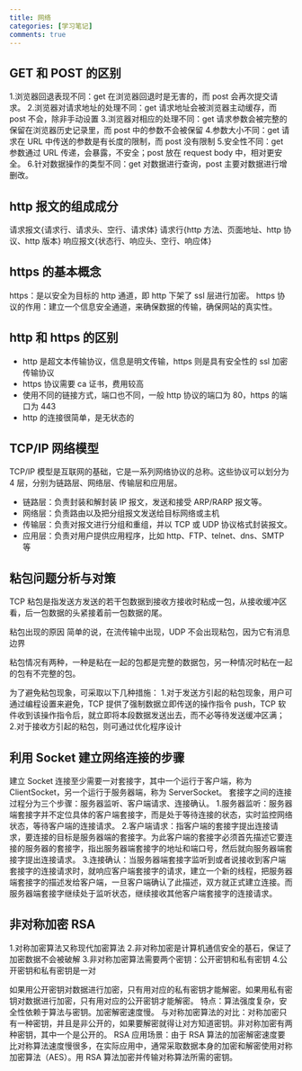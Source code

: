 ```yaml
---
title: 网络
categories: [学习笔记]
comments: true
---
```


## GET 和 POST 的区别

1.浏览器回退表现不同：get 在浏览器回退时是无害的，而 post 会再次提交请求。 2.浏览器对请求地址的处理不同：get 请求地址会被浏览器主动缓存，而 post 不会，除非手动设置 3.浏览器对相应的处理不同：get 请求参数会被完整的保留在浏览器历史记录里，而 post 中的参数不会被保留 4.参数大小不同：get 请求在 URL 中传送的参数是有长度的限制，而 post 没有限制 5.安全性不同：get 参数通过 URL 传递，会暴露，不安全；post 放在 request body 中，相对更安全。 6.针对数据操作的类型不同：get 对数据进行查询，post 主要对数据进行增删改。

## http 报文的组成成分

请求报文{请求行、请求头、空行、请求体}
请求行{http 方法、页面地址、http 协议、http 版本}
响应报文{状态行、响应头、空行、响应体}

## https 的基本概念

https：是以安全为目标的 http 通道，即 http 下架了 ssl 层进行加密。
https 协议的作用：建立一个信息安全通道，来确保数据的传输，确保网站的真实性。

## http 和 https 的区别

- http 是超文本传输协议，信息是明文传输，https 则是具有安全性的 ssl 加密传输协议
- https 协议需要 ca 证书，费用较高
- 使用不同的链接方式，端口也不同，一般 http 协议的端口为 80，https 的端口为 443
- http 的连接很简单，是无状态的

## TCP/IP 网络模型

TCP/IP 模型是互联网的基础，它是一系列网络协议的总称。这些协议可以划分为 4 层，分别为链路层、网络层、传输层和应用层。

- 链路层：负责封装和解封装 IP 报文，发送和接受 ARP/RARP 报文等。
- 网络层：负责路由以及把分组报文发送给目标网络或主机
- 传输层：负责对报文进行分组和重组，并以 TCP 或 UDP 协议格式封装报文。
- 应用层：负责对用户提供应用程序，比如 http、FTP、telnet、dns、SMTP 等

## 粘包问题分析与对策

TCP 粘包是指发送方发送的若干包数据到接收方接收时粘成一包，从接收缓冲区看，后一包数据的头紧接着前一包数据的尾。

粘包出现的原因
简单的说，在流传输中出现，UDP 不会出现粘包，因为它有消息边界

粘包情况有两种，一种是粘在一起的包都是完整的数据包，另一种情况时粘在一起的包有不完整的包。

为了避免粘包现象，可采取以下几种措施： 1.对于发送方引起的粘包现象，用户可通过编程设置来避免，TCP 提供了强制数据立即传送的操作指令 push，TCP 软件收到该操作指令后，就立即将本段数据发送出去，而不必等待发送缓冲区满； 2.对于接收方引起的粘包，则可通过优化程序设计

## 利用 Socket 建立网络连接的步骤

建立 Socket 连接至少需要一对套接字，其中一个运行于客户端，称为 ClientSocket，另一个运行于服务器端，称为 ServerSocket。
套接字之间的连接过程分为三个步骤：服务器监听、客户端请求、连接确认。 1.服务器监听：服务器端套接字并不定位具体的客户端套接字，而是处于等待连接的状态，实时监控网络状态，等待客户端的连接请求。 2.客户端请求：指客户端的套接字提出连接请求，要连接的目标是服务器端的套接字。为此客户端的套接字必须首先描述它要连接的服务器的套接字，指出服务器端套接字的地址和端口号，然后就向服务器端套接字提出连接请求。 3.连接确认：当服务器端套接字监听到或者说接收到客户端套接字的连接请求时，就响应客户端套接字的请求，建立一个新的线程，把服务器端套接字的描述发给客户端，一旦客户端确认了此描述，双方就正式建立连接。而服务器端套接字继续处于监听状态，继续接收其他客户端套接字的连接请求。

## 非对称加密 RSA

1.对称加密算法又称现代加密算法 2.非对称加密是计算机通信安全的基石，保证了加密数据不会被破解 3.非对称加密算法需要两个密钥：公开密钥和私有密钥 4.公开密钥和私有密钥是一对

如果用公开密钥对数据进行加密，只有用对应的私有密钥才能解密。如果用私有密钥对数据进行加密，只有用对应的公开密钥才能解密。
特点：算法强度复杂，安全性依赖于算法与密钥。加密解密速度慢。
与对称加密算法的对比：对称加密只有一种密钥，并且是非公开的，如果要解密就得让对方知道密钥。非对称加密有两种密钥，其中一个是公开的。
RSA 应用场景：由于 RSA 算法的加密解密速度要比对称算法速度慢很多，在实际应用中，通常采取数据本身的加密和解密使用对称加密算法（AES）。用 RSA 算法加密并传输对称算法所需的密钥。
